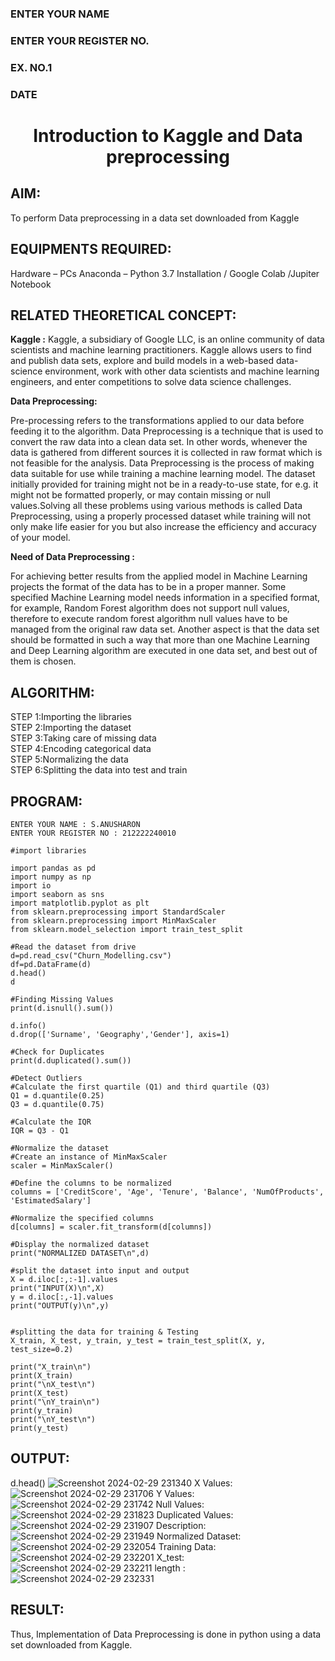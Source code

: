 <H3>ENTER YOUR NAME</H3>
<H3>ENTER YOUR REGISTER NO.</H3>
<H3>EX. NO.1</H3>
<H3>DATE</H3>
<H1 ALIGN =CENTER> Introduction to Kaggle and Data preprocessing</H1>

## AIM:

To perform Data preprocessing in a data set downloaded from Kaggle

## EQUIPMENTS REQUIRED:
Hardware – PCs
Anaconda – Python 3.7 Installation / Google Colab /Jupiter Notebook

## RELATED THEORETICAL CONCEPT:

**Kaggle :**
Kaggle, a subsidiary of Google LLC, is an online community of data scientists and machine learning practitioners. Kaggle allows users to find and publish data sets, explore and build models in a web-based data-science environment, work with other data scientists and machine learning engineers, and enter competitions to solve data science challenges.

**Data Preprocessing:**

Pre-processing refers to the transformations applied to our data before feeding it to the algorithm. Data Preprocessing is a technique that is used to convert the raw data into a clean data set. In other words, whenever the data is gathered from different sources it is collected in raw format which is not feasible for the analysis.
Data Preprocessing is the process of making data suitable for use while training a machine learning model. The dataset initially provided for training might not be in a ready-to-use state, for e.g. it might not be formatted properly, or may contain missing or null values.Solving all these problems using various methods is called Data Preprocessing, using a properly processed dataset while training will not only make life easier for you but also increase the efficiency and accuracy of your model.

**Need of Data Preprocessing :**

For achieving better results from the applied model in Machine Learning projects the format of the data has to be in a proper manner. Some specified Machine Learning model needs information in a specified format, for example, Random Forest algorithm does not support null values, therefore to execute random forest algorithm null values have to be managed from the original raw data set.
Another aspect is that the data set should be formatted in such a way that more than one Machine Learning and Deep Learning algorithm are executed in one data set, and best out of them is chosen.


## ALGORITHM:
STEP 1:Importing the libraries<BR>
STEP 2:Importing the dataset<BR>
STEP 3:Taking care of missing data<BR>
STEP 4:Encoding categorical data<BR>
STEP 5:Normalizing the data<BR>
STEP 6:Splitting the data into test and train<BR>

##  PROGRAM:
```
ENTER YOUR NAME : S.ANUSHARON
ENTER YOUR REGISTER NO : 212222240010
```
```
#import libraries

import pandas as pd
import numpy as np
import io
import seaborn as sns
import matplotlib.pyplot as plt
from sklearn.preprocessing import StandardScaler
from sklearn.preprocessing import MinMaxScaler
from sklearn.model_selection import train_test_split

#Read the dataset from drive
d=pd.read_csv("Churn_Modelling.csv")
df=pd.DataFrame(d)
d.head()
d

#Finding Missing Values
print(d.isnull().sum())

d.info()
d.drop(['Surname', 'Geography','Gender'], axis=1)

#Check for Duplicates
print(d.duplicated().sum())

#Detect Outliers
#Calculate the first quartile (Q1) and third quartile (Q3)
Q1 = d.quantile(0.25)
Q3 = d.quantile(0.75)

#Calculate the IQR
IQR = Q3 - Q1

#Normalize the dataset
#Create an instance of MinMaxScaler
scaler = MinMaxScaler()

#Define the columns to be normalized
columns = ['CreditScore', 'Age', 'Tenure', 'Balance', 'NumOfProducts', 'EstimatedSalary']

#Normalize the specified columns
d[columns] = scaler.fit_transform(d[columns])

#Display the normalized dataset
print("NORMALIZED DATASET\n",d)

#split the dataset into input and output
X = d.iloc[:,:-1].values
print("INPUT(X)\n",X)
y = d.iloc[:,-1].values
print("OUTPUT(y)\n",y)


#splitting the data for training & Testing
X_train, X_test, y_train, y_test = train_test_split(X, y, test_size=0.2)

print("X_train\n")
print(X_train)
print("\nX_test\n")
print(X_test)
print("\nY_train\n")
print(y_train)
print("\nY_test\n")
print(y_test)
```

## OUTPUT:
d.head()
![Screenshot 2024-02-29 231340](https://github.com/Anusharonselva/Ex-1-NN/assets/119405600/1ed56538-c4c4-4144-ba09-9816749b2c6f)
X Values:
![Screenshot 2024-02-29 231706](https://github.com/Anusharonselva/Ex-1-NN/assets/119405600/5cfb082a-691b-4f79-ad91-df0d2c5d2217)
Y Values:
![Screenshot 2024-02-29 231742](https://github.com/Anusharonselva/Ex-1-NN/assets/119405600/a9c7c36a-334a-4861-bae3-75c5930be141)
Null Values:
![Screenshot 2024-02-29 231823](https://github.com/Anusharonselva/Ex-1-NN/assets/119405600/88e7add7-92df-481b-a89d-491a2895546a)
Duplicated Values:
![Screenshot 2024-02-29 231907](https://github.com/Anusharonselva/Ex-1-NN/assets/119405600/7f1be0bd-eade-40b0-b903-e6f1a861c7fe)
Description:
![Screenshot 2024-02-29 231949](https://github.com/Anusharonselva/Ex-1-NN/assets/119405600/c974abb9-d27d-4dcc-b31c-c454fc27d4b8)
Normalized Dataset:
![Screenshot 2024-02-29 232054](https://github.com/Anusharonselva/Ex-1-NN/assets/119405600/e0dd8959-331e-4297-be8e-36180f469dbd)
Training Data:
![Screenshot 2024-02-29 232201](https://github.com/Anusharonselva/Ex-1-NN/assets/119405600/1cf17076-60ef-40ca-833a-d88e419252cd)
X_test:
![Screenshot 2024-02-29 232211](https://github.com/Anusharonselva/Ex-1-NN/assets/119405600/1f900fef-554e-4392-aaae-4ed2798adf17)
length :
![Screenshot 2024-02-29 232331](https://github.com/Anusharonselva/Ex-1-NN/assets/119405600/1ddea0a8-4e8a-4a2b-8820-3488c6edda0d)




## RESULT:
Thus, Implementation of Data Preprocessing is done in python  using a data set downloaded from Kaggle.


